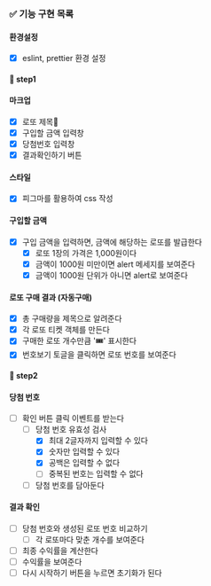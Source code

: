 ### ✅ 기능 구현 목록

#### 환경설정

- [x] eslint, prettier 환경 설정

#### 🎯 step1

#### 마크업

- [x] 로또 제목
- [x] 구입할 금액 입력창
- [x] 당첨번호 입력창
- [x] 결과확인하기 버튼

#### 스타일

- [x] 피그마를 활용하여 css 작성

#### 구입할 금액

- [x] 구입 금액을 입력하면, 금액에 해당하는 로또를 발급한다
  - [x] 로또 1장의 가격은 1,000원이다
  - [x] 금액이 1000원 미만이면 alert 메세지를 보여준다
  - [x] 금액이 1000원 단위가 아니면 alert로 보여준다

#### 로또 구매 결과 (자동구매)

- [x] 총 구매량을 제목으로 알려준다
- [x] 각 로또 티켓 객체를 만든다
- [x] 구매한 로또 개수만큼 '🎟️' 표시한다
- [x] 번호보기 토글을 클릭하면 로또 번호를 보여준다

#### 🎯 step2

#### 당첨 번호

- [ ] 확인 버튼 클릭 이벤트를 받는다
  - [ ] 당첨 번호 유효성 검사
    - [x] 최대 2글자까지 입력할 수 있다
    - [x] 숫자만 입력할 수 있다
    - [x] 공백은 입력할 수 없다
    - [ ] 중복된 번호는 입력할 수 없다
  - [ ] 당첨 번호를 담아둔다

#### 결과 확인

- [ ] 당첨 번호와 생성된 로또 번호 비교하기
  - [ ] 각 로또마다 맞춘 개수를 보여준다
- [ ] 최종 수익률을 계산한다
- [ ] 수익률을 보여준다
- [ ] 다시 시작하기 버튼을 누르면 초기화가 된다
